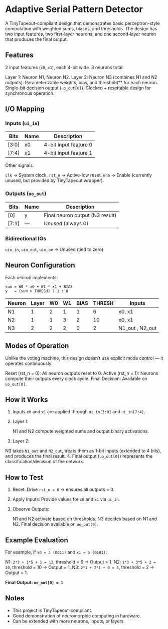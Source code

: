 # Adaptive Serial Pattern Detector

A TinyTapeout-compliant design that demonstrates basic perceptron-style computation with weighted sums, biases, and thresholds.
The design has two input features, two first-layer neurons, and one second-layer neuron that produces the final output.


## Features

 2 input features (`x0`, `x1`), each 4-bit wide.
 3 neurons total:

   Layer 1: Neuron N1, Neuron N2.
   Layer 2: Neuron N3 (combines N1 and N2 outputs).
Parameterizable weights, bias, and threshold** for each neuron.
Single-bit decision output (`uo_out[0]`).
Clocked + resettable design for synchronous operation.


## I/O Mapping

### Inputs (`ui_in`)

| Bits   | Name | Description           |
| ------ | ---- | --------------------- |
| [3:0]  | x0   | 4-bit input feature 0 |
| [7:4]  | x1   | 4-bit input feature 1 |

Other signals:

 `clk` → System clock.
 `rst_n` → Active-low reset.
 `ena` → Enable (currently unused, but provided by TinyTapeout wrapper).

### Outputs (`uo_out`)

| Bits   | Name | Description                     |
| ------ | ---- | ------------------------------- |
| [0]    | y    | Final neuron output (N3 result) |
| [7:1]  | —    | Unused (always 0)               |

### Bidirectional IOs

`uio_in`, `uio_out`, `uio_oe` → Unused (tied to zero).


## Neuron Configuration

Each neuron implements:

```
sum = W0 * x0 + W1 * x1 + BIAS
y   = (sum > THRESH) ? 1 : 0
```

| Neuron | Layer | W0 | W1 | BIAS | THRESH | Inputs           |
| ------ | ----- | -- | -- | ---- | ------ | ---------------- |
| N1     | 1     | 2  | 1  | 1    | 6      | x0, x1           |
| N2     | 1     | 1  | 3  | 2    | 10     | x0, x1           |
| N3     | 2     | 2  | 2  | 0    | 2      | N1_out ,  N2_out |


## Modes of Operation

Unlike the voting machine, this design doesn’t use explicit mode control — it operates continuously:

Reset (rst_n = 0): All neuron outputs reset to 0.
Active (rst_n = 1): Neurons compute their outputs every clock cycle.
Final Decision: Available on `uo_out[0]`.


## How it Works

1. Inputs `x0` and `x1` are applied through `ui_in[3:0]` and `ui_in[7:4]`.
2. Layer 1:

   N1 and N2 compute weighted sums and output binary activations.
3. Layer 2:

 N3 takes `N1_out` and `N2_out`, treats them as 1-bit inputs (extended to 4 bits), and produces the final result.
4. Final output (`uo_out[0]`) represents the classification/decision of the network.


## How to Test

1. Reset: Drive `rst_n = 0` → ensures all outputs = 0.
2. Apply Inputs: Provide values for `x0` and `x1` via `ui_in`.
3. Observe Outputs:

    N1 and N2 activate based on thresholds.
    N3 decides based on N1 and N2.
    Final decision available on `uo_out[0]`.


## Example Evaluation

For example, if `x0 = 3 (0011)` and `x1 = 5 (0101)`:

N1: `2*3 + 1*5 + 1 = 12`, threshold = 6 → Output = 1.
 N2: `1*3 + 3*5 + 2 = 20`, threshold = 10 → Output = 1.
 N3: `2*1 + 2*1 + 0 = 4`, threshold = 2 → Output = 1.

**Final Output: `uo_out[0] = 1`**

## Notes

* This project is TinyTapeout-compliant.
* Good demonstration of neuromorphic computing in hardware.
* Can be extended with more neurons, inputs, or layers.

